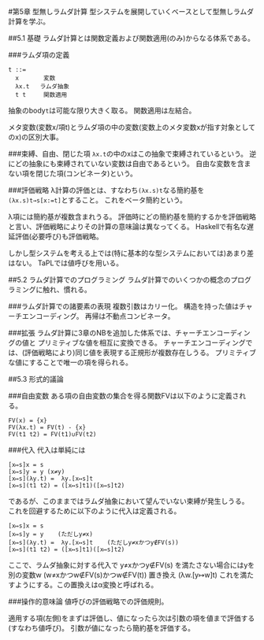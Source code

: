#第5章 型無しラムダ計算
型システムを展開していくベースとして型無しラムダ計算を学ぶ。

##5.1 基礎
ラムダ計算とは関数定義および関数適用(のみ)からなる体系である。

###ラムダ項の定義

```
t ::=
  x       変数
  λx.t   ラムダ抽象
  t t     関数適用
```

抽象のbody`t`は可能な限り大きく取る。
関数適用は左結合。

メタ変数(変数x/項t)とラムダ項の中の変数(変数上のメタ変数xが指す対象としてのx)の区別大事。

###束縛、自由、閉じた項
`λx.t`の中のxはこの抽象で束縛されているという。
逆にどの抽象にも束縛されていない変数は自由であるという。
自由な変数を含まない項を閉じた項(コンビネータ)という。

###評価戦略
λ計算の評価とは、すなわち`(λx.s)t`なる簡約基を`(λx.s)t→s[x:=t]`とすること。
これをベータ簡約という。

λ項には簡約基が複数含まれうる。
評価時にどの簡約基を簡約するかを評価戦略と言い、評価戦略によりその計算の意味論は異なってくる。
Haskellで有名な遅延評価(必要呼び)も評価戦略。

しかし型システムを考える上では(特に基本的な型システムにおいては)あまり差はない。
TaPLでは値呼びを用いる。

##5.2 ラムダ計算でのプログラミング
ラムダ計算でのいくつかの概念のプログラミングに触れ、慣れる。

###ラムダ計算での諸要素の表現
複数引数はカリー化。
構造を持った値はチャーチエンコーディング。
再帰は不動点コンビネータ。

###拡張
ラムダ計算に3章のNBを追加した体系では、チャーチエンコーディングの値と
プリミティブな値を相互に変換できる。
チャーチエンコーディングでは、(評価戦略により)同じ値を表現する正規形が複数存在しうる。
プリミティブな値にすることで唯一の項を得られる。

##5.3 形式的議論

###自由変数
ある項の自由変数の集合を得る関数FVは以下のように定義される。

```
FV(x) = {x}
FV(λx.t) = FV(t) - {x}
FV(t1 t2) = FV(t1)∪FV(t2)
```

###代入
代入は単純には

```
[x↦s]x = s
[x↦s]y = y (x≠y)
[x↦s](λy.t) =  λy.[x↦s]t
[x↦s](t1 t2) = ([x↦s]t1)([x↦s]t2)
```

であるが、このままではラムダ抽象において望んでいない束縛が発生しうる。
これを回避するために以下のように代入は定義される。

```
[x↦s]x = s
[x↦s]y = y    (ただしy≠x)
[x↦s](λy.t) =  λy.[x↦s]t    (ただしy≠xかつy∉FV(s))
[x↦s](t1 t2) = ([x↦s]t1)([x↦s]t2)
```

ここで、ラムダ抽象に対する代入で y≠xかつy∉FV(s) を満たさない場合にはyを別の変数w (w≠xかつw∉FV(s)かつw∉FV(t)) 置き換え (λw.[y↦w]t) これを満たすようにする。この置換えはα変換と呼ばれる。


###操作的意味論
値呼びの評価戦略での評価規則。

適用する項(左側)をまずは評価し、値になったら次は引数の項を値まで評価する(すなわち値呼び)。
引数が値になったら簡約基を評価する。
